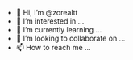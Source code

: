 - 👋 Hi, I’m @zorealtt
- 👀 I’m interested in ...
- 🌱 I’m currently learning ...
- 💞️ I’m looking to collaborate on ...
- 📫 How to reach me ...

<!---
zorealtt/zorealtt is a ✨ special ✨ repository because its `README.md` (this file) appears on your GitHub profile.
You can click the Preview link to take a look at your changes.
--->
